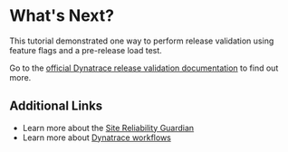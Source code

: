 # What's Next?

This tutorial demonstrated one way to perform release validation using feature flags and a pre-release load test.

Go to the [official Dynatrace release validation documentation](https://docs.dynatrace.com/docs/deliver/release-validation-automated) to find out more.

## Additional Links

- Learn more about the [Site Reliability Guardian](https://docs.dynatrace.com/docs/deliver/site-reliability-guardian)
- Learn more about [Dynatrace workflows](https://docs.dynatrace.com/docs/analyze-explore-automate/workflows)

